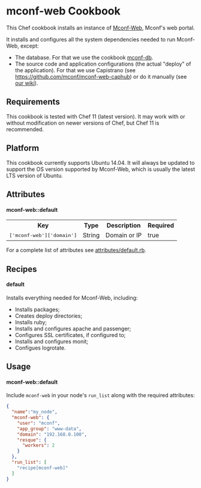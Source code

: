 mconf-web Cookbook
=================

This Chef cookbook installs an instance of [Mconf-Web](https://github.com/mconf/mconf-web), Mconf's web portal.

It installs and configures all the system dependencies needed to run Mconf-Web, except:

* The database. For that we use the cookbook [mconf-db](https://github.com/mconf-cookbooks/mconf-db).
* The source code and application configurations (the actual "deploy" of the application). For that we use Capistrano (see https://github.com/mconf/mconf-web-caphub) or do it manually (see [our wiki](https://github.com/mconf/mconf-web/wiki)).


Requirements
------------

This cookbook is tested with Chef 11 (latest version). It may work with or without modification on newer versions of Chef, but Chef 11 is recommended.

Platform
--------

This cookbook currently supports Ubuntu 14.04. It will always be updated to support the OS version supported by Mconf-Web, which is usually the latest LTS version of Ubuntu.


Attributes
----------

#### mconf-web::default
<table>
  <tr>
    <th>Key</th>
    <th>Type</th>
    <th>Description</th>
    <th>Required</th>
  </tr>
  <tr>
    <td><tt>['mconf-web']['domain']</tt></td>
    <td>String</td>
    <td>Domain or IP</td>
    <td>true</td>
  </tr>
</table>

For a complete list of attributes see [attributes/default.rb](https://github.com/mconf-cookbooks/mconf-web/blob/master/attributes/default.rb).


Recipes
-------

#### default

Installs everything needed for Mconf-Web, including:

* Installs packages;
* Creates deploy directories;
* Installs ruby;
* Installs and configures apache and passenger;
* Configures SSL certificates, if configured to;
* Installs and configures monit;
* Configues logrotate.


Usage
-----

#### mconf-web::default

Include `mconf-web` in your node's `run_list` along with the required attributes:

```json
{
  "name":"my_node",
  "mconf-web": {
    "user": "mconf",
    "app_group": "www-data",
    "domain": "192.168.0.100",
    "resque": {
      "workers": 2
    }
  },
  "run_list": [
    "recipe[mconf-web]"
  ]
}
```
